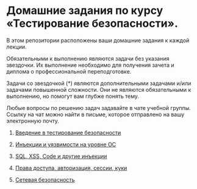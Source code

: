 # Домашние задания по курсу «Тестирование безопасности».

В этом репозитории расположены ваши домашние задания к каждой лекции. 

Обязательными к выполнению являются задачи без указания звездочки. Их выполнение необходимо для получения зачета и диплома о профессиональной переподготовке.

Задачи со звездочкой (*) являются дополнительными задачами и/или задачами повышенной сложности. Они не являются обязательными к выполнению, но помогут вам глубже понять тему.

Любые вопросы по решению задач задавайте в чате учебной группы. Ссылку на чат можно найти в письме, которое отправлено на вашу электронную почту.



1. [Введение в тестирование безопасности](https://github.com/mshegolev/loadqa-homeworks/blob/main/1.Introduction%20to%20load%20testing/homework_lecture1.md)

2. [Инъекции и уязвимости на уровне ОС](https://github.com/netology-code/loadqa-homeworks/blob/main/2.Load%20environment/homework_lecture2.md)

3. [SQL, XSS, Code и другие инъекции](https://github.com/mshegolev/loadqa-homeworks/blob/main/3.Load%20web/homework_lecture3.md)

4. [Права доступа, авторизация, сессии, куки](https://github.com/mshegolev/loadqa-homeworks/blob/main/4.Load%20db/homework_lecture4.md)

5. [Сетевая безопасность](https://github.com/mshegolev/loadqa-homeworks/blob/main/5.Metrics/homework_lecture5.md)


